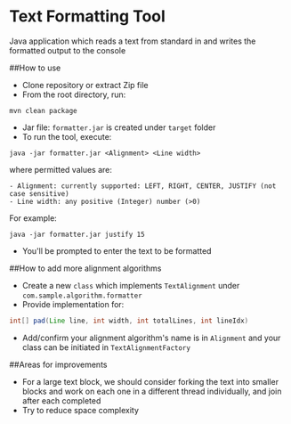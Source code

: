 # Text Formatting Tool
Java application which reads a text from standard in and writes the formatted output to the console

##How to use
- Clone repository or extract Zip file
- From the root directory, run:
```shell script
mvn clean package
``` 
- Jar file: `formatter.jar` is created under `target` folder
- To run the tool, execute:
```shell script
java -jar formatter.jar <Alignment> <Line width>
``` 
where permitted values are:
```text
- Alignment: currently supported: LEFT, RIGHT, CENTER, JUSTIFY (not case sensitive)
- Line width: any positive (Integer) number (>0)  
```
For example:
```shell script
java -jar formatter.jar justify 15
```

- You'll be prompted to enter the text to be formatted

##How to add more alignment algorithms
- Create a new `class` which implements `TextAlignment` under `com.sample.algorithm.formatter`
- Provide implementation for:
```java
int[] pad(Line line, int width, int totalLines, int lineIdx)
```
- Add/confirm your alignment algorithm's name is in `Alignment` and your class can be initiated in `TextAlignmentFactory`

##Areas for improvements
- For a large text block, we should consider forking the text into smaller blocks and work on each one in a different thread individually, and join after each completed
- Try to reduce space complexity

